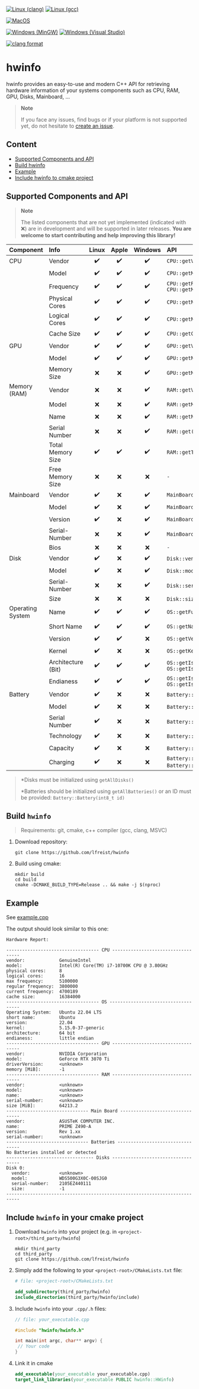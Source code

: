 [![Linux (clang)](https://github.com/lfreist/hwinfo/actions/workflows/build-linux-clang.yml/badge.svg)](https://github.com/lfreist/hwinfo/actions/workflows/build-linux-clang.yml)
[![Linux (gcc)](https://github.com/lfreist/hwinfo/actions/workflows/build-linux-gcc.yml/badge.svg)](https://github.com/lfreist/hwinfo/actions/workflows/build-linux-gcc.yml)

[![MacOS](https://github.com/lfreist/hwinfo/actions/workflows/build-macos.yml/badge.svg)](https://github.com/lfreist/hwinfo/actions/workflows/build-macos.yml)

[![Windows (MinGW)](https://github.com/lfreist/hwinfo/actions/workflows/build-windows-mingw.yml/badge.svg)](https://github.com/lfreist/hwinfo/actions/workflows/build-windows-mingw.yml)
[![Windows (Visual Studio)](https://github.com/lfreist/hwinfo/actions/workflows/build-windows-vs.yml/badge.svg)](https://github.com/lfreist/hwinfo/actions/workflows/build-windows-vs.yml)

[![clang format](https://github.com/lfreist/hwinfo/actions/workflows/format-check.yml/badge.svg)](https://github.com/lfreist/hwinfo/actions/workflows/format-check.yml)

# hwinfo

hwinfo provides an easy-to-use and modern C++ API for retrieving hardware information of your systems components such as
CPU, RAM, GPU, Disks, Mainboard, ...

> **Note**
>
> If you face any issues, find bugs or if your platform is not supported yet, do not hesitate
> to [create an issue](https://github.com/lfreist/hwinfo/issues).

## Content

* [Supported Components and API](#supported-components-and-api)
* [Build hwinfo](#build-hwinfo)
* [Example](#example)
* [Include hwinfo to cmake project](#include-hwinfo-in-your-cmake-project)

## Supported Components and API

> **Note**
>
> The listed components that are not yet implemented (indicated with ❌) are in development and will be supported in
> later releases. **You are welcome to start contributing and help improving this library!**

| Component        | Info               | Linux | Apple | Windows | API                                                                   |
|------------------|:-------------------|:-----:|:-----:|:-------:|:----------------------------------------------------------------------|
| CPU              | Vendor             |  ✔️   |  ✔️   |   ✔️    | `CPU::getVendor()`                                                    |
|                  | Model              |  ✔️   |  ✔️   |   ✔️    | `CPU::getModelName()`                                                 |
|                  | Frequency          |  ✔️   |  ✔️   |   ✔️    | `CPU::getRegularClockSpeed_kHz()` </br> `CPU::getMaxClockSpeed_kHz()` |
|                  | Physical Cores     |  ✔️   |  ✔️   |   ✔️    | `CPU::getNumPhysicalCores()`                                          |
|                  | Logical Cores      |  ✔️   |  ✔️   |   ✔️    | `CPU::getNumLogicalCores()`                                           |
|                  | Cache Size         |  ✔️   |  ✔️   |   ✔️    | `CPU::getCacheSize_Bytes()`                                           |
| GPU              | Vendor             |  ✔️   |  ✔️   |   ✔️    | `GPU::getVendor()`                                                    |
|                  | Model              |  ✔️   |  ✔️   |   ✔️    | `GPU::getName()`                                                      |
|                  | Memory Size        |   ❌   |   ❌   |   ✔️    | `GPU::getMemory_Bytes()`                                              |
| Memory (RAM)     | Vendor             |   ❌   |   ❌   |   ✔️    | `RAM::getVendor()`                                                    |
|                  | Model              |   ❌   |   ❌   |   ✔️    | `RAM::getModel()`                                                     |
|                  | Name               |   ❌   |   ❌   |   ✔️    | `RAM::getName()`                                                      |
|                  | Serial Number      |   ❌   |   ❌   |   ✔️    | `RAM::get()`                                                          |
|                  | Total Memory Size  |  ✔️   |  ✔️   |   ✔️    | `RAM::getTotalSizes_Bytes()`                                          |
|                  | Free Memory Size   |   ❌   |   ❌   |    ❌    | `-`                                                                   |
| Mainboard        | Vendor             |  ✔️   |   ❌   |   ✔️    | `MainBoard::getVendor()`                                              |
|                  | Model              |  ✔️   |   ❌   |   ✔️    | `MainBoard::getName()`                                                |
|                  | Version            |  ✔️   |   ❌   |   ✔️    | `MainBoard::getVersion()`                                             |
|                  | Serial-Number      |   ❌   |   ❌   |   ✔️    | `MainBoard::getSerialNumber()`                                        |
|                  | Bios               |   ❌   |   ❌   |    ❌    | `-`                                                                   |
| Disk             | Vendor             |  ✔️   |   ❌   |   ✔️    | `Disk::vendor()`*                                                     |
|                  | Model              |  ✔️   |   ❌   |   ✔️    | `Disk::model()`*                                                      |
|                  | Serial-Number      |   ❌   |   ❌   |   ✔️    | `Disk::serialNumber`*                                                 |
|                  | Size               |   ❌   |   ❌   |    ❌    | `Disk::size_Bytes()`*                                                 |
| Operating System | Name               |  ✔️   |  ✔️   |   ✔️    | `OS::getFullName()`                                                   |
|                  | Short Name         |  ✔️   |  ✔️   |   ✔️    | `OS::getName()`                                                       |
|                  | Version            |  ✔️   |  ✔️   |    ❌    | `OS::getVersion()`                                                    |
|                  | Kernel             |  ✔️   |   ❌   |    ❌    | `OS::getKernel()`                                                     |
|                  | Architecture (Bit) |  ✔️   |  ✔️   |   ✔️    | `OS::getIs32bit()` </br> `OS::getIs64bit()`                           |
|                  | Endianess          |  ✔️   |  ✔️   |   ✔️    | `OS::getIsBigEndian()` </br> `OS::getIsLittleEndian()`                |
| Battery          | Vendor             |  ✔️   |  ❌️   |   ❌️    | `Battery::vendor()`*                                                  |
|                  | Model              |  ✔️   |   ❌   |    ❌    | `Battery::model()`*                                                   |
|                  | Serial Number      |  ✔️   |   ❌   |    ❌    | `Battery::serialNumber()`*                                            |
|                  | Technology         |  ✔️   |   ❌   |    ❌    | `Battery::technology()`*                                              |
|                  | Capacity           |  ✔️   |   ❌   |   ❌️    | `Battery::capacity()`*                                                |
|                  | Charging           |  ✔️   |   ❌   |   ❌️    | `Battery::charging()` </br> `Battery::discharging()`*                 |

> *Disks must be initialized using `getAllDisks()`
>
> *Batteries should be initialized using `getAllBatteries()` or an ID must be provided: `Battery::Battery(int8_t id)`

## Build `hwinfo`

> Requirements: git, cmake, c++ compiler (gcc, clang, MSVC)

1. Download repository:
    ```
    git clone https://github.com/lfreist/hwinfo
    ```
2. Build using cmake:
    ```
    mkdir build
    cd build
    cmake -DCMAKE_BUILD_TYPE=Release .. && make -j $(nproc)
    ```

## Example

See [example.cpp](examples/example.cpp)

The output should look similar to this one:

```
Hardware Report:

----------------------------------- CPU -----------------------------------
vendor:             GenuineIntel
model:              Intel(R) Core(TM) i7-10700K CPU @ 3.80GHz
physical cores:     8
logical cores:      16
max frequency:      5100000
regular frequency:  3800000
current frequency:  4700189
cache size:         16384000
----------------------------------- OS ------------------------------------
Operating System:   Ubuntu 22.04 LTS
short name:         Ubuntu
version:            22.04
kernel:             5.15.0-37-generic
architecture:       64 bit
endianess:          little endian
----------------------------------- GPU -----------------------------------
vendor:             NVIDIA Corporation
model:              GeForce RTX 3070 Ti
driverVersion:      <unknown>
memory [MiB]:       -1
----------------------------------- RAM -----------------------------------
vendor:             <unknown>
model:              <unknown>
name:               <unknown>
serial-number:      <unknown>
size [MiB]:         64213.2
------------------------------- Main Board --------------------------------
vendor:             ASUSTeK COMPUTER INC.
name:               PRIME Z490-A
version:            Rev 1.xx
serial-number:      <unknown>
------------------------------- Batteries ---------------------------------
No Batteries installed or detected
--------------------------------- Disks -----------------------------------
Disk 0:
  vendor:           <unknown>
  model:            WDS500G3X0C-00SJG0
  serial-number:    2105EZ440111
  size:             -1
---------------------------------------------------------------------------
```

## Include `hwinfo` in your cmake project

1. Download `hwinfo` into your project (e.g. in `<project-root>/third_party/hwinfo`)
    ```
    mkdir third_party
    cd third_party
    git clone https://github.com/lfreist/hwinfo
    ```
2. Simply add the following to your `<project-root>/CMakeLists.txt` file:
    ```cmake
    # file: <project-root>/CMakeLists.txt
    
    add_subdirectory(third_party/hwinfo)
    include_directories(third_party/hwinfo/include)
    ```
3. Include `hwinfo` into your `.cpp/.h` files:
    ```c++
    // file: your_executable.cpp
    
    #include "hwinfo/hwinfo.h"

   int main(int argc, char** argv) {
     // Your code
   }
    ```
4. Link it in cmake
    ```cmake
    add_executable(your_executable your_executable.cpp)
    target_link_libraries(your_executable PUBLIC hwinfo::HWinfo)
    ```
